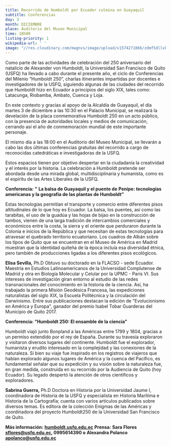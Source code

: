 ```yaml
---
title: Recorrido de Humboldt por Ecuador culmina en Guayaquil
subtitle: Conferencias
day: 3
month: DICIEMBRE
place: Auditorio del Museo Municipal
time: 18h00
listing-priority: 1
wikipedia-url: ' '
image: "//res.cloudinary.com/magnvs/image/upload/v1574271866/zdmf5dllvkv70viq8pjo.jpg"
---
```


Como parte de las actividades de celebración del 250 aniversario del natalicio de Alexander von Humboldt, la Universidad San Francisco de Quito (USFQ) ha llevado a cabo durante el presente año, el ciclo de Conferencias del Milenio “Humboldt 250”, charlas itinerantes impartidas por docentes e investigadores de la USFQ, siguiendo algunas de las ciudades del recorrido que Humboldt hizo en Ecuador a principios del siglo XIX, tales como: Latacunga, Riobamba, Ambato, Cuenca y Loja.

En este contexto y gracias al apoyo de la Alcaldía de Guayaquil, el día martes 3 de diciembre a las 10:30 en el Palacio Municipal, se realizará la develación de la placa conmemorativa Humboldt 250 en un acto público, con la presencia de autoridades locales y medios de comunicación, cerrando así el año de conmemoración mundial de este importante personaje.

El mismo día a las 18:00 en el Auditorio del Museo Municipal, se llevarán a cabo las dos últimas conferencias gratuitas del recorrido a cargo de reconocidas catedráticas e investigadoras de la USFQ.

Estos espacios tienen por objetivo despertar en la ciudadanía la creatividad y el interés por la historia. La celebración a Humboldt pretende ser abordada desde una mirada global, multidisciplinaria y humanista, como es el espíritu de las Artes Liberales de la USFQ.

**Conferencia:** **"** **La balsa de Guayaquil y el puente de** **Penipe: tecnologías americanas y la geografía de las plantas de Humboldt”**

Estas tecnologías permitían el transporte y comercio entre diferentes pisos altitudinales de lo que hoy es Ecuador. La balsa, los puentes, así como las tarabitas, el uso de la guadúa y las hojas de bijao en la construcción de tambos, vienen de una larga tradición de intercambios comerciales y económicos entre la costa, la sierra y el oriente que perduraron durante la Colonia e inicios de la República y que necesitan de estas tecnologías para atravesar el quebrado territorio ecuatoriano. Los cuadros de Albán sobre los tipos de Quito que se encuentran en el Museo de América en Madrid muestran que la identidad quiteña de la época incluía esa diversidad étnica, pero también de producciones ligadas a los diferentes pisos ecológicos. 

**Elisa Sevilla,** Ph.D Obtuvo su doctorado en la FLACSO - sede Ecuador. Maestría en Estudios Latinoamericanos de la Universidad Complutense de Madrid y otra en Biología Molecular y Celular por la UPMC - Paris VI. Sus intereses de investigación giran entorno al estudio de las redes transnacionales del conocimiento en la historia de la ciencia. Así, ha trabajado la primera Misión Geodésica Francesa, las expediciones naturalistas del siglo XIX, la Escuela Politécnica y la circulación del Darwinismo. Entre sus publicaciones destacan la edición de "Evolucionismo en América y Europa", ganador del premio Isabel Tobar Guarderas del Municipio de Quito 2017.

**Conferencia: “Humboldt 250: El ensamble de la ciencia”**

Humboldt viajó junto Bonpland a las Américas entre 1799 y 1804, gracias a un permiso extendido por el rey de España. Durante su travesía exploraron y visitaron diversos lugares del continente. Humboldt fue el explorador, humanista y erudito interesado en la complejidad y las conexiones de la naturaleza. Si bien su viaje fue inspirado en los registros de viajeros que habían explorado algunos lugares de América y la cuenca del Pacífico, es fundamental señalar que su expedición y su visión sobre la naturaleza fue, en gran medida, construida en su recorrido por la Audiencia de Quito (hoy Ecuador). Su legado despertó la atención de otros científicos y exploradores.

**Sabrina Guerra,** Ph.D Doctora en Historia por la Universidad Jaume I, coordinadora de Historia de la USFQ y especialista en Historia Marítima e Historia de la Cartografía; cuenta con varios artículos publicados sobre diversos temas. Es editora de la colección Enigmas de las Américas y coordinadora del proyecto Humboldt250 de la Universidad San Francisco de Quito.

**Más información:** [**humboldt.usfq.edu.ec**](http://www.humboldt.usfq.edu.ec) **Prensa:** **Sara**  **Flores** [**sflores@usfq.edu.ec**](mailto:sflores@usfq.edu.ec)**, 0995614390 o** **Alexandra Polanco** [**apolanco@usfq.edu.ec**](mailto:apolanco@usfq.edu.ec)

